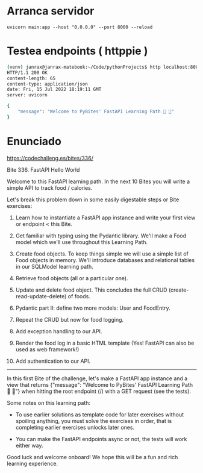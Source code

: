 # Arranca servidor

    uvicorn main:app --host "0.0.0.0" --port 8000 --reload

# Testea endpoints ( httppie )

```bash
(venv) janrax@janrax-matebook:~/Code/pythonProjects$ http localhost:8000
HTTP/1.1 200 OK
content-length: 65
content-type: application/json
date: Fri, 15 Jul 2022 18:19:11 GMT
server: uvicorn

{
    "message": "Welcome to PyBites' FastAPI Learning Path 🐍 🎉"
}
```

# Enunciado

https://codechalleng.es/bites/336/

Bite 336. FastAPI Hello World

Welcome to this FastAPI learning path. In the next 10 Bites you will write a simple API to track food / calories.

Let's break this problem down in some easily digestable steps or Bite exercises:

1. Learn how to instantiate a FastAPI app instance and write your first view or endpoint < this Bite.

2. Get familiar with typing using the Pydantic library. We'll make a Food model which we'll use throughout this Learning
   Path.

3. Create food objects. To keep things simple we will use a simple list of Food objects in memory. We'll introduce
   databases and relational tables in our SQLModel learning path.

4. Retrieve food objects (all or a particular one).

5. Update and delete food object. This concludes the full CRUD (create-read-update-delete) of foods.

6. Pydantic part II: define two more models: User and FoodEntry.

7. Repeat the CRUD but now for food logging.

8. Add exception handling to our API.

9. Render the food log in a basic HTML template (Yes! FastAPI can also be used as web framework!)

10. Add authentication to our API.

---

In this first Bite of the challenge, let's make a FastAPI app instance and a view that returns {"message": "Welcome to
PyBites' FastAPI Learning Path 🐍 🎉"} when hitting the root endpoint (/) with a GET request (see the tests).

Some notes on this learning path:

- To use earlier solutions as template code for later exercises without spoiling anything, you must solve the exercises
  in order, that is completing earlier exercises unlocks later ones.

- You can make the FastAPI endpoints async or not, the tests will work either way.

Good luck and welcome onboard! We hope this will be a fun and rich learning experience.







